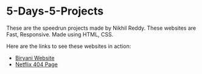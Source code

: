 # 5-Days-5-Projects
These are the speedrun projects made by Nikhil Reddy. These websites are Fast, Responsive. Made using HTML, CSS.

Here are the links to see these websites in action:

- [Biryani Website](https://indian-biryani-website.netlify.app)
- [Netflix 404 Page](https://netflix-404-page.netlify.app)
